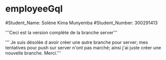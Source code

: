 # employeeGql
#Student_Name: Solène Kima Munyemba
#Student_Number: 300291413

'''Ceci est la version complète de la branche server'''

''' Je suis désolée d avoir créer une autre branche pour server; mes tentatives pour 
push sur server n'ont pas marché; ainsi j'ai juste créer une nouvelle branche.
Merci.'''
